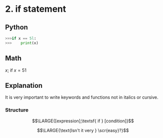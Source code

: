 # 2. if statement
## Python
```Python
>>>if x == 5l:
>>>    print(x)
```
## Math
$x;$ if $x = 51$
## Explanation
It is very important to write keywords and functions not in italics or cursive.  
### Structure
$$\LARGE{[expression];\textsf{ if } [condition]}$$

$$\LARGE{\text{Isn't it very } \scr{easy}?}$$
